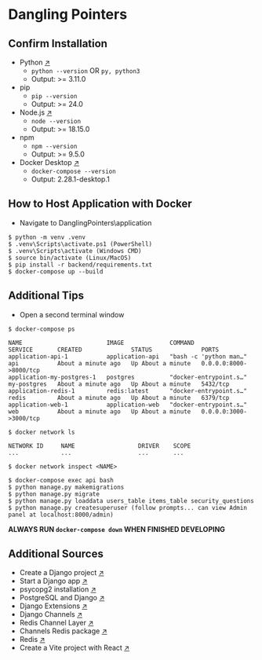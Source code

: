 # Dangling Pointers

## Confirm Installation
- Python [↗](https://www.python.org/downloads/)
  - `python --version` OR `py, python3`
  - Output: >= 3.11.0
- pip
  - `pip --version`
  - Output: >= 24.0
- Node.js [↗](https://nodejs.org/en/download/package-manager)
  - `node --version`
  - Output: >= 18.15.0
- npm
  - `npm --version`
  - Output: >= 9.5.0
- Docker Desktop [↗](https://docs.docker.com/desktop/install/windows-install/)
  - `docker-compose --version`
  - Output: 2.28.1-desktop.1
  
## How to Host Application with Docker
- Navigate to DanglingPointers\application
```
$ python -m venv .venv
$ .venv\Scripts\activate.ps1 (PowerShell)
$ .venv\Scripts\activate (Windows CMD)
$ source bin/activate (Linux/MacOS)
$ pip install -r backend/requirements.txt
$ docker-compose up --build
```

## Additional Tips 
- Open a second terminal window

```
$ docker-compose ps

NAME                        IMAGE             COMMAND                  SERVICE       CREATED              STATUS              PORTS
application-api-1           application-api   "bash -c 'python man…"   api           About a minute ago   Up About a minute   0.0.0.0:8000->8000/tcp
application-my-postgres-1   postgres          "docker-entrypoint.s…"   my-postgres   About a minute ago   Up About a minute   5432/tcp
application-redis-1         redis:latest      "docker-entrypoint.s…"   redis         About a minute ago   Up About a minute   6379/tcp
application-web-1           application-web   "docker-entrypoint.s…"   web           About a minute ago   Up About a minute   0.0.0.0:3000->3000/tcp

$ docker network ls

NETWORK ID     NAME                  DRIVER    SCOPE
...            ...                   ...       ...

$ docker network inspect <NAME>

$ docker-compose exec api bash
$ python manage.py makemigrations
$ python manage.py migrate
$ python manage.py loaddata users_table items_table security_questions
$ python manage.py createsuperuser (follow prompts... can view Admin panel at localhost:8000/admin)
```

**ALWAYS RUN `docker-compose down` WHEN FINISHED DEVELOPING**

## Additional Sources

- Create a Django project [↗](https://docs.djangoproject.com/en/5.0/intro/tutorial01/#creating-a-project)
- Start a Django app [↗](https://docs.djangoproject.com/en/5.0/intro/tutorial01/#creating-the-polls-app)
- psycopg2 installation [↗](https://www.psycopg.org/install/)
- PostgreSQL and Django [↗](https://stackoverflow.com/questions/5394331/how-to-set-up-a-postgresql-database-in-django)
- Django Extensions [↗](https://django-extensions.readthedocs.io/en/latest/)
- Django Channels [↗](https://channels.readthedocs.io/en/stable/installation.html)
- Redis Channel Layer [↗](https://channels.readthedocs.io/en/stable/topics/channel_layers.html?highlight=redis#redis-channel-layer)
- Channels Redis package [↗](https://pypi.org/project/channels-redis/)
- Redis [↗](https://redis.io/docs/latest/)
- Create a Vite project with React [↗](https://vitejs.dev/guide/#scaffolding-your-first-vite-project)